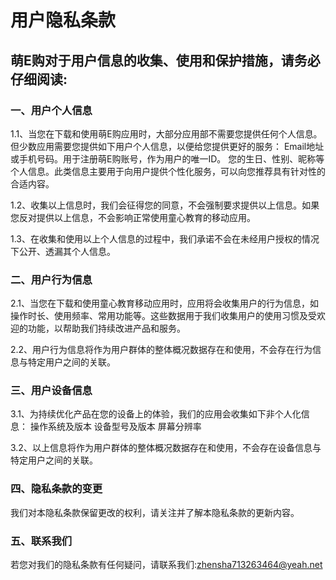 # 用户隐私条款

## 萌E购对于用户信息的收集、使用和保护措施，请务必仔细阅读:

### 一、用户个人信息

1.1、当您在下载和使用萌E购应用时，大部分应用部不需要您提供任何个人信息。但少数应用需要您提供如下用户个人信息，以便给您提供更好的服务：
Email地址或手机号码。用于注册萌E购账号，作为用户的唯一ID。
您的生日、性别、昵称等个人信息。此类信息主要用于向用户提供个性化服务，可以向您推荐具有针对性的合适内容。

1.2、收集以上信息时，我们会征得您的同意，不会强制要求提供以上信息。如果您反对提供以上信息，不会影响正常使用童心教育的移动应用。

1.3、在收集和使用以上个人信息的过程中，我们承诺不会在未经用户授权的情况下公开、透漏其个人信息。

### 二、用户行为信息

2.1、当您在下载和使用童心教育移动应用时，应用将会收集用户的行为信息，如操作时长、使用频率、常用功能等。这些数据用于我们收集用户的使用习惯及受欢迎的功能，以帮助我们持续改进产品和服务。

2.2、用户行为信息将作为用户群体的整体概况数据存在和使用，不会存在行为信息与特定用户之间的关联。

### 三、用户设备信息

3.1、为持续优化产品在您的设备上的体验，我们的应用会收集如下非个人化信息：
操作系统及版本
设备型号及版本
屏幕分辨率

3.2、以上信息将作为用户群体的整体概况数据存在和使用，不会存在设备信息与特定用户之间的关联。

### 四、隐私条款的变更

我们对本隐私条款保留更改的权利，请关注并了解本隐私条款的更新内容。

### 五、联系我们

若您对我们的隐私条款有任何疑问，请联系我们:zhensha713263464@yeah.net
